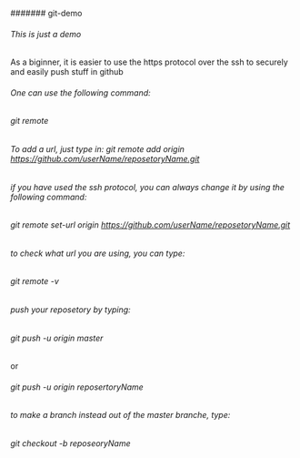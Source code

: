 ####### git-demo
###### This is just a demo
 As a biginner, it is easier to use the https protocol over the ssh to securely and easily push stuff in github
###### One can use the following command: 
###### git remote 
###### To add a url, just type in: git remote add origin https://github.com/userName/reposetoryName.git
###### if you have used the ssh protocol, you can always change it by using the following command: 
###### git remote set-url origin https://github.com/userName/reposetoryName.git
###### to check what url you are using, you can type: 
###### git remote -v
###### push your reposetory by typing: 
###### git push -u origin master
 or
###### git push -u origin reposertoryName
###### to make a branch instead out of the master branche, type: 
###### git checkout -b reposeoryName
